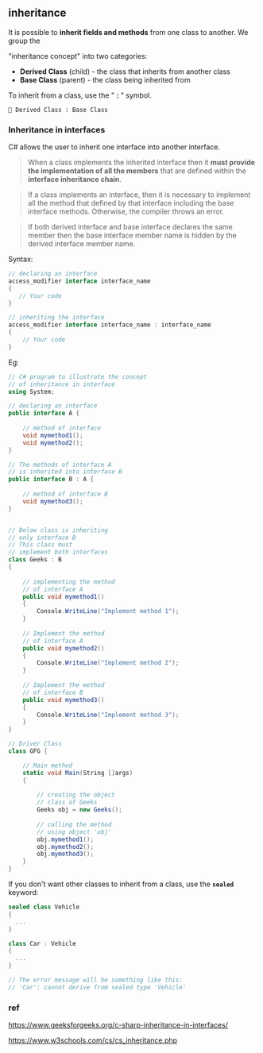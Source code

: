 ## inheritance
It is possible to **inherit fields and methods** from one class to another. We group the 

"inheritance concept" into two categories:

- **Derived Class** (child) -  the class that inherits from another class
- **Base Class** (parent)   -  the class being inherited from

To inherit from a class, use the " **:** " symbol.

```
📌 Derived Class : Base Class

```

### Inheritance in interfaces
C# allows the user to inherit one interface into another interface.


> When a class implements the inherited interface then it **must provide the implementation of all the members** that are defined within the **interface inheritance chain**.

> If a class implements an interface, then it is necessary to implement all the method that defined by that interface including the base interface methods. Otherwise, the compiler throws an error.

> If both derived interface and base interface declares the same member then the base interface member name is hidden by the derived interface member name.

Syntax:
```cs
// declaring an interface
access_modifier interface interface_name 
{
   // Your code
}

// inheriting the interface
access_modifier interface interface_name : interface_name
{
    // Your code
}
```
Eg:
```cs
// C# program to illustrate the concept
// of inheritance in interface
using System;

// declaring an interface
public interface A {
	
	// method of interface
	void mymethod1();
	void mymethod2();
}

// The methods of interface A
// is inherited into interface B
public interface B : A {
	
	// method of interface B
	void mymethod3();
}


// Below class is inheriting
// only interface B
// This class must
// implement both interfaces
class Geeks : B
{
	
	// implementing the method
	// of interface A
	public void mymethod1()
	{
		Console.WriteLine("Implement method 1");
	}
	
	// Implement the method
	// of interface A
	public void mymethod2()
	{
		Console.WriteLine("Implement method 2");
	}
	
	// Implement the method
	// of interface B
	public void mymethod3()
	{
		Console.WriteLine("Implement method 3");
	}
}

// Driver Class
class GFG {

	// Main method
	static void Main(String []args)
	{
		
		// creating the object
		// class of Geeks
		Geeks obj = new Geeks();
		
		// calling the method
		// using object 'obj'
		obj.mymethod1();
		obj.mymethod2();
		obj.mymethod3();
	}
}

```
If you don't want other classes to inherit from a class, use the **`sealed`** keyword:

```cs
sealed class Vehicle 
{
  ...
}

class Car : Vehicle 
{
  ...
}

// The error message will be something like this:
// 'Car': cannot derive from sealed type 'Vehicle'

```


### ref

https://www.geeksforgeeks.org/c-sharp-inheritance-in-interfaces/

https://www.w3schools.com/cs/cs_inheritance.php





